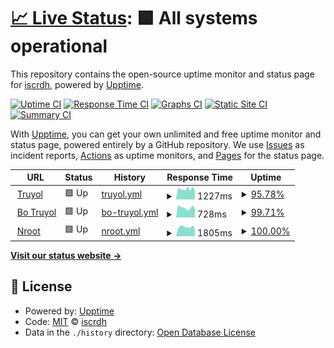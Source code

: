 # [📈 Live Status](https://iscrdh.github.io/upptime): <!--live status--> **🟩 All systems operational**

This repository contains the open-source uptime monitor and status page for [iscrdh](https://iscrdh.github.io/upptime), powered by [Upptime](https://github.com/upptime/upptime).

[![Uptime CI](https://github.com/iscrdh/upptime/workflows/Uptime%20CI/badge.svg)](https://github.com/iscrdh/upptime/actions?query=workflow%3A%22Uptime+CI%22)
[![Response Time CI](https://github.com/iscrdh/upptime/workflows/Response%20Time%20CI/badge.svg)](https://github.com/iscrdh/upptime/actions?query=workflow%3A%22Response+Time+CI%22)
[![Graphs CI](https://github.com/iscrdh/upptime/workflows/Graphs%20CI/badge.svg)](https://github.com/iscrdh/upptime/actions?query=workflow%3A%22Graphs+CI%22)
[![Static Site CI](https://github.com/iscrdh/upptime/workflows/Static%20Site%20CI/badge.svg)](https://github.com/iscrdh/upptime/actions?query=workflow%3A%22Static+Site+CI%22)
[![Summary CI](https://github.com/iscrdh/upptime/workflows/Summary%20CI/badge.svg)](https://github.com/iscrdh/upptime/actions?query=workflow%3A%22Summary+CI%22)

With [Upptime](https://upptime.js.org), you can get your own unlimited and free uptime monitor and status page, powered entirely by a GitHub repository. We use [Issues](https://github.com/iscrdh/upptime/issues) as incident reports, [Actions](https://github.com/iscrdh/upptime/actions) as uptime monitors, and [Pages](https://iscrdh.github.io/upptime) for the status page.

<!--start: status pages-->
<!-- This summary is generated by Upptime (https://github.com/upptime/upptime) -->
<!-- Do not edit this manually, your changes will be overwritten -->
<!-- prettier-ignore -->
| URL | Status | History | Response Time | Uptime |
| --- | ------ | ------- | ------------- | ------ |
| <img alt="" src="https://icons.duckduckgo.com/ip3/truyol.com.ico" height="13"> [Truyol](https://truyol.com/) | 🟩 Up | [truyol.yml](https://github.com/iscrdh/upptime/commits/HEAD/history/truyol.yml) | <details><summary><img alt="Response time graph" src="./graphs/truyol/response-time-week.png" height="20"> 1227ms</summary><br><a href="https://iscrdh.github.io/upptime/history/truyol"><img alt="Response time 1357" src="https://img.shields.io/endpoint?url=https%3A%2F%2Fraw.githubusercontent.com%2Fiscrdh%2Fupptime%2FHEAD%2Fapi%2Ftruyol%2Fresponse-time.json"></a><br><a href="https://iscrdh.github.io/upptime/history/truyol"><img alt="24-hour response time 978" src="https://img.shields.io/endpoint?url=https%3A%2F%2Fraw.githubusercontent.com%2Fiscrdh%2Fupptime%2FHEAD%2Fapi%2Ftruyol%2Fresponse-time-day.json"></a><br><a href="https://iscrdh.github.io/upptime/history/truyol"><img alt="7-day response time 1227" src="https://img.shields.io/endpoint?url=https%3A%2F%2Fraw.githubusercontent.com%2Fiscrdh%2Fupptime%2FHEAD%2Fapi%2Ftruyol%2Fresponse-time-week.json"></a><br><a href="https://iscrdh.github.io/upptime/history/truyol"><img alt="30-day response time 1235" src="https://img.shields.io/endpoint?url=https%3A%2F%2Fraw.githubusercontent.com%2Fiscrdh%2Fupptime%2FHEAD%2Fapi%2Ftruyol%2Fresponse-time-month.json"></a><br><a href="https://iscrdh.github.io/upptime/history/truyol"><img alt="1-year response time 1350" src="https://img.shields.io/endpoint?url=https%3A%2F%2Fraw.githubusercontent.com%2Fiscrdh%2Fupptime%2FHEAD%2Fapi%2Ftruyol%2Fresponse-time-year.json"></a></details> | <details><summary><a href="https://iscrdh.github.io/upptime/history/truyol">95.78%</a></summary><a href="https://iscrdh.github.io/upptime/history/truyol"><img alt="All-time uptime 99.31%" src="https://img.shields.io/endpoint?url=https%3A%2F%2Fraw.githubusercontent.com%2Fiscrdh%2Fupptime%2FHEAD%2Fapi%2Ftruyol%2Fuptime.json"></a><br><a href="https://iscrdh.github.io/upptime/history/truyol"><img alt="24-hour uptime 100.00%" src="https://img.shields.io/endpoint?url=https%3A%2F%2Fraw.githubusercontent.com%2Fiscrdh%2Fupptime%2FHEAD%2Fapi%2Ftruyol%2Fuptime-day.json"></a><br><a href="https://iscrdh.github.io/upptime/history/truyol"><img alt="7-day uptime 95.78%" src="https://img.shields.io/endpoint?url=https%3A%2F%2Fraw.githubusercontent.com%2Fiscrdh%2Fupptime%2FHEAD%2Fapi%2Ftruyol%2Fuptime-week.json"></a><br><a href="https://iscrdh.github.io/upptime/history/truyol"><img alt="30-day uptime 99.03%" src="https://img.shields.io/endpoint?url=https%3A%2F%2Fraw.githubusercontent.com%2Fiscrdh%2Fupptime%2FHEAD%2Fapi%2Ftruyol%2Fuptime-month.json"></a><br><a href="https://iscrdh.github.io/upptime/history/truyol"><img alt="1-year uptime 99.32%" src="https://img.shields.io/endpoint?url=https%3A%2F%2Fraw.githubusercontent.com%2Fiscrdh%2Fupptime%2FHEAD%2Fapi%2Ftruyol%2Fuptime-year.json"></a></details>
| <img alt="" src="https://icons.duckduckgo.com/ip3/bo.truyol.com.ico" height="13"> [Bo Truyol](https://bo.truyol.com/) | 🟩 Up | [bo-truyol.yml](https://github.com/iscrdh/upptime/commits/HEAD/history/bo-truyol.yml) | <details><summary><img alt="Response time graph" src="./graphs/bo-truyol/response-time-week.png" height="20"> 728ms</summary><br><a href="https://iscrdh.github.io/upptime/history/bo-truyol"><img alt="Response time 2175" src="https://img.shields.io/endpoint?url=https%3A%2F%2Fraw.githubusercontent.com%2Fiscrdh%2Fupptime%2FHEAD%2Fapi%2Fbo-truyol%2Fresponse-time.json"></a><br><a href="https://iscrdh.github.io/upptime/history/bo-truyol"><img alt="24-hour response time 679" src="https://img.shields.io/endpoint?url=https%3A%2F%2Fraw.githubusercontent.com%2Fiscrdh%2Fupptime%2FHEAD%2Fapi%2Fbo-truyol%2Fresponse-time-day.json"></a><br><a href="https://iscrdh.github.io/upptime/history/bo-truyol"><img alt="7-day response time 728" src="https://img.shields.io/endpoint?url=https%3A%2F%2Fraw.githubusercontent.com%2Fiscrdh%2Fupptime%2FHEAD%2Fapi%2Fbo-truyol%2Fresponse-time-week.json"></a><br><a href="https://iscrdh.github.io/upptime/history/bo-truyol"><img alt="30-day response time 787" src="https://img.shields.io/endpoint?url=https%3A%2F%2Fraw.githubusercontent.com%2Fiscrdh%2Fupptime%2FHEAD%2Fapi%2Fbo-truyol%2Fresponse-time-month.json"></a><br><a href="https://iscrdh.github.io/upptime/history/bo-truyol"><img alt="1-year response time 1653" src="https://img.shields.io/endpoint?url=https%3A%2F%2Fraw.githubusercontent.com%2Fiscrdh%2Fupptime%2FHEAD%2Fapi%2Fbo-truyol%2Fresponse-time-year.json"></a></details> | <details><summary><a href="https://iscrdh.github.io/upptime/history/bo-truyol">99.71%</a></summary><a href="https://iscrdh.github.io/upptime/history/bo-truyol"><img alt="All-time uptime 99.60%" src="https://img.shields.io/endpoint?url=https%3A%2F%2Fraw.githubusercontent.com%2Fiscrdh%2Fupptime%2FHEAD%2Fapi%2Fbo-truyol%2Fuptime.json"></a><br><a href="https://iscrdh.github.io/upptime/history/bo-truyol"><img alt="24-hour uptime 100.00%" src="https://img.shields.io/endpoint?url=https%3A%2F%2Fraw.githubusercontent.com%2Fiscrdh%2Fupptime%2FHEAD%2Fapi%2Fbo-truyol%2Fuptime-day.json"></a><br><a href="https://iscrdh.github.io/upptime/history/bo-truyol"><img alt="7-day uptime 99.71%" src="https://img.shields.io/endpoint?url=https%3A%2F%2Fraw.githubusercontent.com%2Fiscrdh%2Fupptime%2FHEAD%2Fapi%2Fbo-truyol%2Fuptime-week.json"></a><br><a href="https://iscrdh.github.io/upptime/history/bo-truyol"><img alt="30-day uptime 99.93%" src="https://img.shields.io/endpoint?url=https%3A%2F%2Fraw.githubusercontent.com%2Fiscrdh%2Fupptime%2FHEAD%2Fapi%2Fbo-truyol%2Fuptime-month.json"></a><br><a href="https://iscrdh.github.io/upptime/history/bo-truyol"><img alt="1-year uptime 99.68%" src="https://img.shields.io/endpoint?url=https%3A%2F%2Fraw.githubusercontent.com%2Fiscrdh%2Fupptime%2FHEAD%2Fapi%2Fbo-truyol%2Fuptime-year.json"></a></details>
| <img alt="" src="https://icons.duckduckgo.com/ip3/www.nroot.es.ico" height="13"> [Nroot](https://www.nroot.es/) | 🟩 Up | [nroot.yml](https://github.com/iscrdh/upptime/commits/HEAD/history/nroot.yml) | <details><summary><img alt="Response time graph" src="./graphs/nroot/response-time-week.png" height="20"> 1805ms</summary><br><a href="https://iscrdh.github.io/upptime/history/nroot"><img alt="Response time 1800" src="https://img.shields.io/endpoint?url=https%3A%2F%2Fraw.githubusercontent.com%2Fiscrdh%2Fupptime%2FHEAD%2Fapi%2Fnroot%2Fresponse-time.json"></a><br><a href="https://iscrdh.github.io/upptime/history/nroot"><img alt="24-hour response time 1842" src="https://img.shields.io/endpoint?url=https%3A%2F%2Fraw.githubusercontent.com%2Fiscrdh%2Fupptime%2FHEAD%2Fapi%2Fnroot%2Fresponse-time-day.json"></a><br><a href="https://iscrdh.github.io/upptime/history/nroot"><img alt="7-day response time 1805" src="https://img.shields.io/endpoint?url=https%3A%2F%2Fraw.githubusercontent.com%2Fiscrdh%2Fupptime%2FHEAD%2Fapi%2Fnroot%2Fresponse-time-week.json"></a><br><a href="https://iscrdh.github.io/upptime/history/nroot"><img alt="30-day response time 1747" src="https://img.shields.io/endpoint?url=https%3A%2F%2Fraw.githubusercontent.com%2Fiscrdh%2Fupptime%2FHEAD%2Fapi%2Fnroot%2Fresponse-time-month.json"></a><br><a href="https://iscrdh.github.io/upptime/history/nroot"><img alt="1-year response time 1814" src="https://img.shields.io/endpoint?url=https%3A%2F%2Fraw.githubusercontent.com%2Fiscrdh%2Fupptime%2FHEAD%2Fapi%2Fnroot%2Fresponse-time-year.json"></a></details> | <details><summary><a href="https://iscrdh.github.io/upptime/history/nroot">100.00%</a></summary><a href="https://iscrdh.github.io/upptime/history/nroot"><img alt="All-time uptime 99.80%" src="https://img.shields.io/endpoint?url=https%3A%2F%2Fraw.githubusercontent.com%2Fiscrdh%2Fupptime%2FHEAD%2Fapi%2Fnroot%2Fuptime.json"></a><br><a href="https://iscrdh.github.io/upptime/history/nroot"><img alt="24-hour uptime 100.00%" src="https://img.shields.io/endpoint?url=https%3A%2F%2Fraw.githubusercontent.com%2Fiscrdh%2Fupptime%2FHEAD%2Fapi%2Fnroot%2Fuptime-day.json"></a><br><a href="https://iscrdh.github.io/upptime/history/nroot"><img alt="7-day uptime 100.00%" src="https://img.shields.io/endpoint?url=https%3A%2F%2Fraw.githubusercontent.com%2Fiscrdh%2Fupptime%2FHEAD%2Fapi%2Fnroot%2Fuptime-week.json"></a><br><a href="https://iscrdh.github.io/upptime/history/nroot"><img alt="30-day uptime 99.35%" src="https://img.shields.io/endpoint?url=https%3A%2F%2Fraw.githubusercontent.com%2Fiscrdh%2Fupptime%2FHEAD%2Fapi%2Fnroot%2Fuptime-month.json"></a><br><a href="https://iscrdh.github.io/upptime/history/nroot"><img alt="1-year uptime 99.85%" src="https://img.shields.io/endpoint?url=https%3A%2F%2Fraw.githubusercontent.com%2Fiscrdh%2Fupptime%2FHEAD%2Fapi%2Fnroot%2Fuptime-year.json"></a></details>

<!--end: status pages-->

[**Visit our status website →**](https://iscrdh.github.io/upptime)

## 📄 License

- Powered by: [Upptime](https://github.com/upptime/upptime)
- Code: [MIT](./LICENSE) © [iscrdh](https://iscrdh.github.io/upptime)
- Data in the `./history` directory: [Open Database License](https://opendatacommons.org/licenses/odbl/1-0/)

